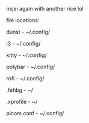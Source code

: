 mijei again with another rice lol

file locations:

dunst - ~/.config/

i3 - ~/.config/

kitty - ~/.config/

polybar - ~/.config/

rofi - ~/.config/

.fehbg - ~/

.xprofile - ~/

picom.conf - ~/.config/

